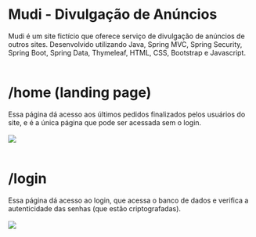 # Mudi - Divulgação de Anúncios
Mudi é um site fictício que oferece serviço de divulgação de anúncios de outros sites. Desenvolvido utilizando Java, Spring MVC, Spring Security, Spring Boot, Spring Data, Thymeleaf, HTML, CSS, Bootstrap e Javascript.
</br>
</br>
# /home (landing page)
Essa página dá acesso aos últimos pedidos finalizados pelos usuários do site, e é a única página que pode ser acessada sem o login.
</br>
</br>
<img src="https://i.imgur.com/YT3tnTG.png">
</br>
</br>
# /login
Essa página dá acesso ao login, que acessa o banco de dados e verifica a autenticidade das senhas (que estão criptografadas).
</br>
</br>
<img src="https://i.imgur.com/ZuioVxM.png">
</br>
</br>
<img src="">
